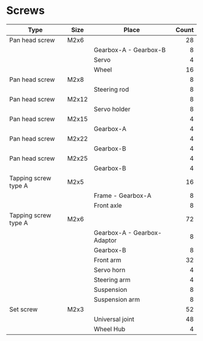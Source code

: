 # Screws

| Type | Size | Place | Count |
|---|---|---|--:|
| Pan head screw | M2x6 | | 28 |
| | | Gearbox-A - Gearbox-B | 8 |
| | | Servo | 4 |
| | | Wheel | 16 |
| Pan head screw | M2x8 | | 8 |
| | | Steering rod | 8 |
| Pan head screw | M2x12 | | 8 |
| | | Servo holder | 8 |
| Pan head screw | M2x15 | | 4 |
| | | Gearbox-A | 4 |
| Pan head screw | M2x22 | | 4 |
| | | Gearbox-B | 4 |
| Pan head screw | M2x25 | | 4 |
| | | Gearbox-B | 4 |
| Tapping screw type A | M2x5 | | 16 |
| | | Frame - Gearbox-A | 8 |
| | | Front axle | 8 |
| Tapping screw type A | M2x6 | | 72 |
| | | Gearbox-A - Gearbox-Adaptor | 8 |
| | | Gearbox-B | 8 |
| | | Front arm | 32 |
| | | Servo horn | 4 |
| | | Steering arm | 4 |
| | | Suspension | 8 |
| | | Suspension arm | 8 |
| Set screw | M2x3 | | 52 |
| | | Universal joint | 48 |
| | | Wheel Hub | 4 |